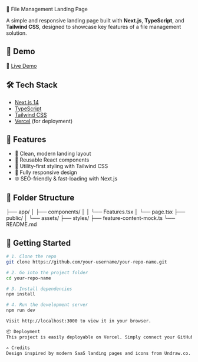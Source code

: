 📁 File Management Landing Page

A simple and responsive landing page built with **Next.js**, **TypeScript**, and **Tailwind CSS**, designed to showcase key features of a file management solution.

## 🚀 Demo

🔗 [Live Demo](https://your-deployed-link.vercel.app)

## 🛠️ Tech Stack

- [Next.js 14](https://nextjs.org/)
- [TypeScript](https://www.typescriptlang.org/)
- [Tailwind CSS](https://tailwindcss.com/)
- [Vercel](https://vercel.com/) (for deployment)

## 📂 Features

- 🧭 Clean, modern landing layout
- 🧱 Reusable React components
- 💨 Utility-first styling with Tailwind CSS
- 📱 Fully responsive design
- 🌐 SEO-friendly & fast-loading with Next.js

## 📁 Folder Structure

├── app/
│ ├── components/
│ │ └── Features.tsx
│ └── page.tsx
├── public/
│ └── assets/
├── styles/
├── feature-content-mock.ts
└── README.md

## 🧪 Getting Started

```bash
# 1. Clone the repo
git clone https://github.com/your-username/your-repo-name.git

# 2. Go into the project folder
cd your-repo-name

# 3. Install dependencies
npm install

# 4. Run the development server
npm run dev

Visit http://localhost:3000 to view it in your browser.

📦 Deployment
This project is easily deployable on Vercel. Simply connect your GitHub repo and Vercel will handle the rest.

✍️ Credits
Design inspired by modern SaaS landing pages and icons from Undraw.co.
```
